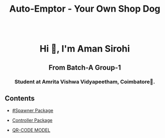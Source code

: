 <h1 align="center"> Auto-Emptor - Your Own Shop Dog</h1>
<br>
<br>

<h1 align="center">Hi 👋, I'm Aman Sirohi</h1>
<h2 align="center">From Batch-A Group-1</h2>
<h3 align="center">Student at Amrita Vishwa Vidyapeetham, Coimbatore🌟.</h3>

## Contents
* [#Spawner Package](https://github.com/ErAgOn-AmAnSiRoHi/Auto-Emptor/tree/main/warehouse_robot_spawner_pkg)
* [Controller Package](#https://github.com/ErAgOn-AmAnSiRoHi/Auto-Emptor/tree/main/warehouse_robot_controller_pkg)

* [QR-CODE MODEL](#https://github.com/ErAgOn-AmAnSiRoHi/Auto-Emptor/tree/main/QR_Code_Model/texture)
